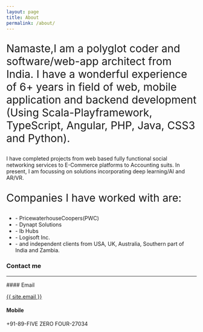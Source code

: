 ```yaml
---
layout: page
title: About
permalink: /about/
---
```


<p style="font-size: 28px;">
Namaste,I am a polyglot coder and software/web-app architect from India. I have a wonderful experience of 6+ years in field of web, mobile application and backend development (Using Scala-Playframework, TypeScript, Angular, PHP, Java, CSS3 and Python).

I have completed projects from web based fully functional social networking services to E-Commerce platforms to Accounting suits. In present, I am focussing on solutions incorporating deep learning/AI and AR/VR.
</p>

<p style="font-size: 28px;">
    Companies I have worked with are:
  <ul>
    <li>- PricewaterhouseCoopers(PWC)</li>
    <li>- Dynapt Solutions</li>
    <li>- Ib Hubs</li>
    <li>- Logisoft Inc.</li>
    <li>- and independent clients from USA, UK, Australia, Southern part of India and Zambia.</li>
  </ul>
</p>

### Contact me
<hr />
#### Email

<a href="mailto:{{ site.email }}/">{{ site.email }}</a>

#### Mobile
+91-89-FIVE ZERO FOUR-27034
